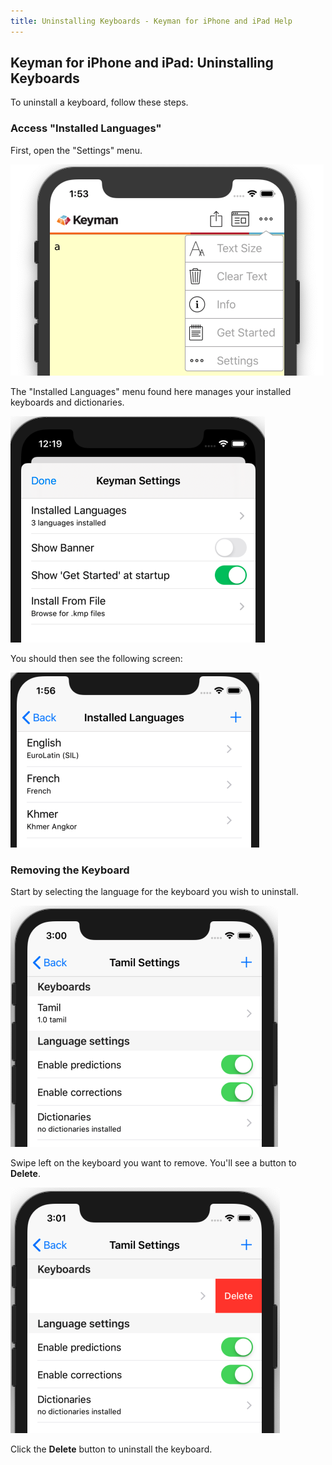 ```yaml
---
title: Uninstalling Keyboards - Keyman for iPhone and iPad Help
---
```


## Keyman for iPhone and iPad: Uninstalling Keyboards

To uninstall a keyboard, follow these steps.

### Access "Installed Languages"
First, open the "Settings" menu.

![](../ios_images/add-keyboard-i.png)

The "Installed Languages" menu found here manages your installed keyboards and dictionaries.

![](../ios_images/add-keyboard-i2.png)

You should then see the following screen:

![](../ios_images/add-keyboard-i3.png)

### Removing the Keyboard
Start by selecting the language for the keyboard you wish to uninstall.

![](../ios_images/delete-keyboard-i.png)

Swipe left on the keyboard you want to remove.  You'll see a button to **Delete**.

![](../ios_images/delete-keyboard-i2.png)

Click the **Delete** button to uninstall the keyboard.
